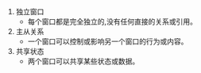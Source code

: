 1. 独立窗口
    - 每个窗口都是完全独立的,没有任何直接的关系或引用。
2. 主从关系
    - 一个窗口可以控制或影响另一个窗口的行为或内容。    
3. 共享状态
    - 两个窗口可以共享某些状态或数据。    